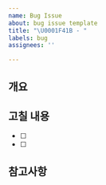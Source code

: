 ```yaml
---
name: Bug Issue
about: bug issue template
title: "\U0001F41B - "
labels: bug
assignees: ''

---
```


## 개요

> <!-- 작업 목적 및 개요 작성 -->

## 고칠 내용

- [ ] <!-- 고칠 내용 작성 -->
- [ ] <!-- 고칠 내용 작성 -->

## 참고사항

<!-- 참고사항 작성 -->
